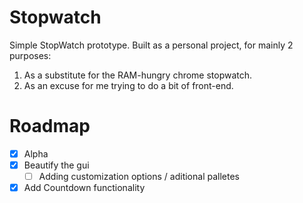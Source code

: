 # Stopwatch

Simple StopWatch prototype.
Built as a personal project, for mainly 2 purposes:
1. As a substitute for the RAM-hungry chrome stopwatch.
2. As an excuse for me trying to do a bit of front-end.

<!-- Roadmap -->
# Roadmap
- [x] Alpha
- [x] Beautify the gui
  - [ ] Adding customization options / aditional palletes
- [x] Add Countdown functionality
